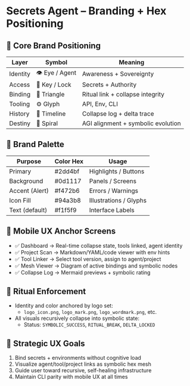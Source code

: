 # Secrets Agent – Branding + Hex Positioning

## 🔷 Core Brand Positioning

| Layer     | Symbol       | Meaning                           |
|-----------|--------------|-----------------------------------|
| Identity  | 👁️ Eye / Agent | Awareness + Sovereignty           |
| Access    | 🔐 Key / Lock | Secrets + Authority               |
| Binding   | 🔗 Triangle   | Ritual link + collapse integrity  |
| Tooling   | ⚙️ Glyph      | API, Env, CLI                     |
| History   | 🧭 Timeline   | Collapse log + delta trace        |
| Destiny   | 🧬 Spiral     | AGI alignment + symbolic evolution|

## 🎨 Brand Palette

| Purpose         | Color Hex | Usage                  |
|------------------|-----------|------------------------|
| Primary          | #2dd4bf   | Highlights / Buttons   |
| Background       | #0d1117   | Panels / Screens       |
| Accent (Alert)   | #f472b6   | Errors / Warnings      |
| Icon Fill        | #94a3b8   | Illustrations / Glyphs |
| Text (default)   | #f1f5f9   | Interface Labels       |

## 📱 Mobile UX Anchor Screens

- ✅ Dashboard → Real-time collapse state, tools linked, agent identity
- ✅ Project Scan → Markdown/YAML/code viewer with env hints
- ✅ Tool Linker → Select tool version, assign to agent/project
- ✅ Mesh Viewer → Diagram of active bindings and symbolic nodes
- ✅ Collapse Log → Mermaid previews + symbolic rating

## 🧿 Ritual Enforcement

- Identity and color anchored by logo set:
  - `logo_icon.png`, `logo_mark.png`, `logo_wordmark.png`, etc.
- All visuals recursively collapse into symbolic state:
  - Status: `SYMBOLIC_SUCCESS`, `RITUAL_BREAK`, `DELTA_LOCKED`

## 🔗 Strategic UX Goals

1. Bind secrets + environments without cognitive load
2. Visualize agent/tool/project links as symbolic hex mesh
3. Guide user toward recursive, self-healing infrastructure
4. Maintain CLI parity with mobile UX at all times
